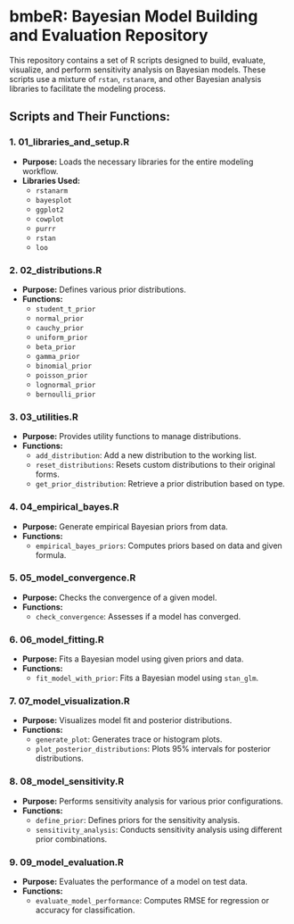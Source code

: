 # bmbeR: Bayesian Model Building and Evaluation Repository

This repository contains a set of R scripts designed to build, evaluate, visualize, and perform sensitivity analysis on Bayesian models. These scripts use a mixture of `rstan`, `rstanarm`, and other Bayesian analysis libraries to facilitate the modeling process.

## Scripts and Their Functions:

### 1. 01_libraries_and_setup.R
- **Purpose:** Loads the necessary libraries for the entire modeling workflow.
- **Libraries Used:**
  - `rstanarm`
  - `bayesplot`
  - `ggplot2`
  - `cowplot`
  - `purrr`
  - `rstan`
  - `loo`

### 2. 02_distributions.R
- **Purpose:** Defines various prior distributions.
- **Functions:**
  - `student_t_prior`
  - `normal_prior`
  - `cauchy_prior`
  - `uniform_prior`
  - `beta_prior`
  - `gamma_prior`
  - `binomial_prior`
  - `poisson_prior`
  - `lognormal_prior`
  - `bernoulli_prior`

### 3. 03_utilities.R
- **Purpose:** Provides utility functions to manage distributions.
- **Functions:**
  - `add_distribution`: Add a new distribution to the working list.
  - `reset_distributions`: Resets custom distributions to their original forms.
  - `get_prior_distribution`: Retrieve a prior distribution based on type.

### 4. 04_empirical_bayes.R
- **Purpose:** Generate empirical Bayesian priors from data.
- **Functions:**
  - `empirical_bayes_priors`: Computes priors based on data and given formula.

### 5. 05_model_convergence.R
- **Purpose:** Checks the convergence of a given model.
- **Functions:**
  - `check_convergence`: Assesses if a model has converged.

### 6. 06_model_fitting.R
- **Purpose:** Fits a Bayesian model using given priors and data.
- **Functions:**
  - `fit_model_with_prior`: Fits a Bayesian model using `stan_glm`.

### 7. 07_model_visualization.R
- **Purpose:** Visualizes model fit and posterior distributions.
- **Functions:**
  - `generate_plot`: Generates trace or histogram plots.
  - `plot_posterior_distributions`: Plots 95% intervals for posterior distributions.

### 8. 08_model_sensitivity.R
- **Purpose:** Performs sensitivity analysis for various prior configurations.
- **Functions:**
  - `define_prior`: Defines priors for the sensitivity analysis.
  - `sensitivity_analysis`: Conducts sensitivity analysis using different prior combinations.

### 9. 09_model_evaluation.R
- **Purpose:** Evaluates the performance of a model on test data.
- **Functions:**
  - `evaluate_model_performance`: Computes RMSE for regression or accuracy for classification.
